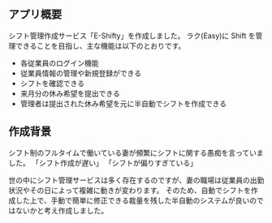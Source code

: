 ## アプリ概要

シフト管理作成サービス「E-Shifty」を作成しました。
ラク(Easy)に Shift を管理できることを目指し、主な機能は以下のとおりです。

- 各従業員のログイン機能
- 従業員情報の管理や新規登録ができる
- シフトを確認できる
- 来月分の休み希望を提出できる
- 管理者は提出された休み希望を元に半自動でシフトを作成できる

## 作成背景

シフト制のフルタイムで働いている妻が頻繁にシフトに関する愚痴を言っていました。
「シフト作成が遅い」
「シフトが偏りすぎている」

世の中にシフト管理サービスは多く存在するのですが、妻の職場は従業員の出勤状況やその日によって複雑に動きが変わります。
そのため、自動でシフトを作成した上で、手動で簡単に修正できる裁量を残した半自動のシステムが良いのではないかと考え作成しました。
